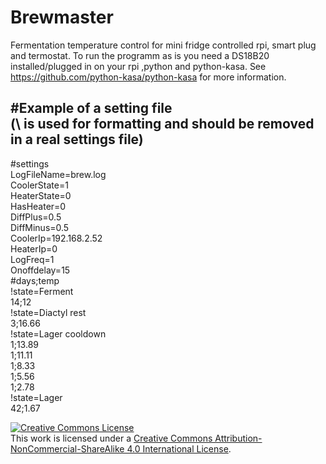# Brewmaster
Fermentation temperature control for mini fridge controlled rpi, smart plug and termostat.
To run the programm as is you need a DS18B20 installed/plugged in on your rpi
,python and python-kasa.
See https://github.com/python-kasa/python-kasa for more information.

#Example of a setting file\
(\ is used for formatting and should be removed in a real settings file)
--------------------------
#settings\
LogFileName=brew.log\
CoolerState=1\
HeaterState=0\
HasHeater=0\
DiffPlus=0.5\
DiffMinus=0.5\
CoolerIp=192.168.2.52\
HeaterIp=0\
LogFreq=1\
Onoffdelay=15\
#days;temp\
!state=Ferment\
14;12\
!state=Diactyl rest\
3;16.66\
!state=Lager cooldown\
1;13.89\
1;11.11\
1;8.33\
1;5.56\
1;2.78\
!state=Lager\
42;1.67

<a rel="license" href="http://creativecommons.org/licenses/by-nc-sa/4.0/"><img alt="Creative Commons License" style="border-width:0" src="https://i.creativecommons.org/l/by-nc-sa/4.0/88x31.png" /></a><br />This work is licensed under a <a rel="license" href="http://creativecommons.org/licenses/by-nc-sa/4.0/">Creative Commons Attribution-NonCommercial-ShareAlike 4.0 International License</a>.
